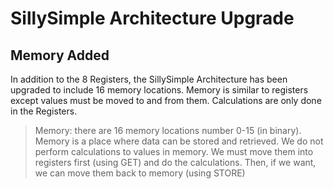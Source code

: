 # SillySimple Architecture Upgrade
## Memory Added

In addition to the 8 Registers, the SillySimple Architecture has been upgraded to include 16 memory locations. Memory is similar to registers except values must be moved to and from them. Calculations are only done in the Registers.

>Memory: there are 16 memory locations number 0-15 (in binary). Memory is a place where data can be stored and retrieved. We do not perform calculations to values in memory. We must move them into registers first (using GET) and do the calculations. Then, if we want, we can move them back to memory (using STORE)
